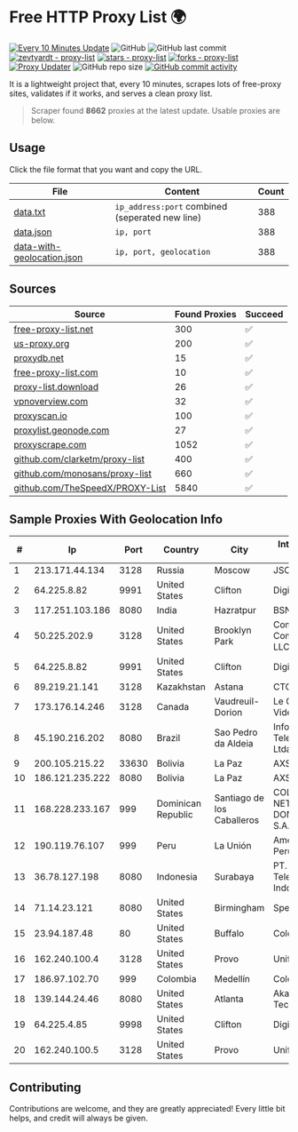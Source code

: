 
# Free HTTP Proxy List 🌍

[![Every 10 Minutes Update](https://github.com/mertguvencli/http-proxy-list/actions/workflows/main.yml/badge.svg?branch=main)](https://github.com/mertguvencli/http-proxy-list/actions/workflows/main.yml)
![GitHub](https://img.shields.io/github/license/mertguvencli/http-proxy-list)
![GitHub last commit](https://img.shields.io/github/last-commit/mertguvencli/http-proxy-list)
[![zevtyardt - proxy-list](https://img.shields.io/static/v1?label=zevtyardt&message=proxy-list&color=blue&logo=github)](https://github.com/zevtyardt/proxy-list "Go to GitHub repo")
[![stars - proxy-list](https://img.shields.io/github/stars/zevtyardt/proxy-list?style=social)](https://github.com/zevtyardt/proxy-list)
[![forks - proxy-list](https://img.shields.io/github/forks/zevtyardt/proxy-list?style=social)](https://github.com/zevtyardt/proxy-list)
[![Proxy Updater](https://github.com/zevtyardt/proxy-list/workflows/Proxy%20Updater/badge.svg)](https://github.com/zevtyardt/proxy-list/actions?query=workflow:"Proxy+Updater")
![GitHub repo size](https://img.shields.io/github/repo-size/zevtyardt/proxy-list)
[![GitHub commit activity](https://img.shields.io/github/commit-activity/m/zevtyardt/proxy-list?logo=commits)](https://github.com/zevtyardt/proxy-list/commits/main)

It is a lightweight project that, every 10 minutes, scrapes lots of free-proxy sites, validates if it works, and serves a clean proxy list.

> Scraper found **8662** proxies at the latest update. Usable proxies are below.

## Usage

Click the file format that you want and copy the URL.

|File|Content|Count|
|----|-------|-----|
|[data.txt](https://raw.githubusercontent.com/mertguvencli/http-proxy-list/main/proxy-list/data.txt)|`ip_address:port` combined (seperated new line)|388|
|[data.json](https://raw.githubusercontent.com/mertguvencli/http-proxy-list/main/proxy-list/data.json)|`ip, port`|388|
|[data-with-geolocation.json](https://raw.githubusercontent.com/mertguvencli/http-proxy-list/main/proxy-list/data-with-geolocation.json)|`ip, port, geolocation`|388|

## Sources

|Source|Found Proxies|Succeed|
|------|-------------|-------|
|[free-proxy-list.net](https://free-proxy-list.net)|300|✅|
|[us-proxy.org](https://www.us-proxy.org)|200|✅|
|[proxydb.net](http://proxydb.net)|15|✅|
|[free-proxy-list.com](https://free-proxy-list.com/?page=&port=&type%5B%5D=http&type%5B%5D=https&up_time=0&search=Search)|10|✅|
|[proxy-list.download](https://www.proxy-list.download/HTTP)|26|✅|
|[vpnoverview.com](https://vpnoverview.com/privacy/anonymous-browsing/free-proxy-servers)|32|✅|
|[proxyscan.io](https://www.proxyscan.io)|100|✅|
|[proxylist.geonode.com](https://proxylist.geonode.com/api/proxy-list?limit=300&page=1&sort_by=lastChecked&sort_type=desc&protocols=http,https)|27|✅|
|[proxyscrape.com](https://api.proxyscrape.com/v2/?request=displayproxies&protocol=http&timeout=10000&country=all&ssl=all&anonymity=all)|1052|✅|
|[github.com/clarketm/proxy-list](https://raw.githubusercontent.com/clarketm/proxy-list/master/proxy-list-raw.txt)|400|✅|
|[github.com/monosans/proxy-list](https://raw.githubusercontent.com/monosans/proxy-list/main/proxies/http.txt)|660|✅|
|[github.com/TheSpeedX/PROXY-List](https://raw.githubusercontent.com/TheSpeedX/PROXY-List/master/http.txt)|5840|✅|


## Sample Proxies With Geolocation Info

|#|Ip|Port|Country|City|Internet Service Provider|
|-|--|----|-------|----|-------------------------|
|1|213.171.44.134|3128|Russia|Moscow|JSC Comcor|
|2|64.225.8.82|9991|United States|Clifton|DigitalOcean, LLC|
|3|117.251.103.186|8080|India|Hazratpur|BSNL Internet|
|4|50.225.202.9|3128|United States|Brooklyn Park|Comcast Cable Communications, LLC|
|5|64.225.8.82|9991|United States|Clifton|DigitalOcean, LLC|
|6|89.219.21.141|3128|Kazakhstan|Astana|CTC ASTANA LTD|
|7|173.176.14.246|3128|Canada|Vaudreuil-Dorion|Le Groupe Videotron Ltee|
|8|45.190.216.202|8080|Brazil|Sao Pedro da Aldeia|Infolagos Telecomunicacoes Ltda ME|
|9|200.105.215.22|33630|Bolivia|La Paz|AXS Bolivia S. A.|
|10|186.121.235.222|8080|Bolivia|La Paz|AXS Bolivia S. A.|
|11|168.228.233.167|999|Dominican Republic|Santiago de los Caballeros|COLUMBUS NETWORKS DOMINICANA, S.A.|
|12|190.119.76.107|999|Peru|La Unión|America Movil Peru S.A.C.|
|13|36.78.127.198|8080|Indonesia|Surabaya|PT. Telekomunikasi Indonesia|
|14|71.14.23.121|8080|United States|Birmingham|Spectrum|
|15|23.94.187.48|80|United States|Buffalo|ColoCrossing|
|16|162.240.100.4|3128|United States|Provo|Unified Layer|
|17|186.97.102.70|999|Colombia|Medellín|Colombia Móvil|
|18|139.144.24.46|8080|United States|Atlanta|Akamai Technologies, Inc.|
|19|64.225.4.85|9998|United States|Clifton|DigitalOcean, LLC|
|20|162.240.100.5|3128|United States|Provo|Unified Layer|



## Contributing

Contributions are welcome, and they are greatly appreciated! Every
little bit helps, and credit will always be given.

